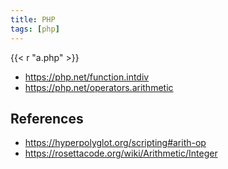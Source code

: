 ```yaml
---
title: PHP
tags: [php]
---
```


{{< r "a.php" >}}

- <https://php.net/function.intdiv>
- <https://php.net/operators.arithmetic>

## References

- <https://hyperpolyglot.org/scripting#arith-op>
- <https://rosettacode.org/wiki/Arithmetic/Integer>
